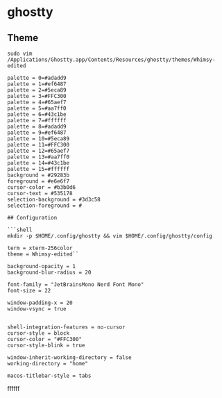 # ghostty

## Theme

```shell
sudo vim /Applications/Ghostty.app/Contents/Resources/ghostty/themes/Whimsy-edited
```

```properties
palette = 0=#adadd9
palette = 1=#ef6487
palette = 2=#5eca89
palette = 3=#FFC300
palette = 4=#65aef7
palette = 5=#aa7ff0
palette = 6=#43c1be
palette = 7=#ffffff
palette = 8=#adadd9
palette = 9=#ef6487
palette = 10=#5eca89
palette = 11=#FFC300
palette = 12=#65aef7
palette = 13=#aa7ff0
palette = 14=#43c1be
palette = 15=#ffffff
background = #29283b
foreground = #e6e6f7
cursor-color = #b3b0d6
cursor-text = #535178
selection-background = #3d3c58
selection-foreground = #

## Configuration

```shell
mkdir -p $HOME/.config/ghostty && vim $HOME/.config/ghostty/config
```

```properties
term = xterm-256color
theme = Whimsy-edited``

background-opacity = 1
background-blur-radius = 20

font-family = "JetBrainsMono Nerd Font Mono"
font-size = 22

window-padding-x = 20
window-vsync = true


shell-integration-features = no-cursor
cursor-style = block
cursor-color = "#FFC300"
cursor-style-blink = true

window-inherit-working-directory = false
working-directory = "home"

macos-titlebar-style = tabs
```

ffffff
```

